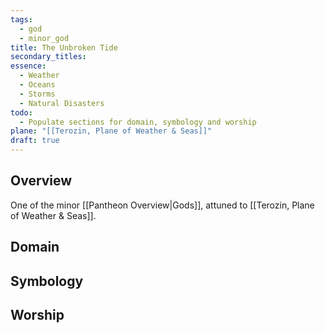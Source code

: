 ```yaml
---
tags:
  - god
  - minor_god
title: The Unbroken Tide
secondary_titles: 
essence:
  - Weather
  - Oceans
  - Storms
  - Natural Disasters
todo:
  - Populate sections for domain, symbology and worship
plane: "[[Terozin, Plane of Weather & Seas]]"
draft: true
---
```

## Overview
One of the minor [[Pantheon Overview|Gods]], attuned to [[Terozin, Plane of Weather & Seas]].
## Domain

## Symbology

## Worship
